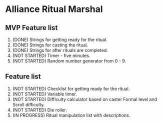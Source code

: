 # Alliance Ritual Marshal

## MVP Feature list

1. (DONE) Strings for getting ready for the ritual.
2. (DONE) Strings for casting the ritual.
3. (DONE) Strings for after rituals are completed.
4. (NOT STARTED) Timer - five minutes.
5. (NOT STARTED) Random number generator from 0 - 9.

## Feature list

1. (NOT STARTED) Checklist for getting ready for the ritual.
2. (NOT STARTED) Variable timer.
3. (NOT STARTED) Difficulty calculator based on caster Formal level and Scroll difficulty.
4. (NOT STARTED) Die roller.
5. (IN PROGRESS) Ritual manipulation list with descriptions.
